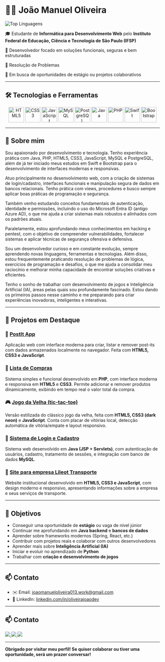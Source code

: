# 👨‍💻 João Manuel Oliveira

![Top Linguagens](https://github-readme-stats.vercel.app/api/top-langs/?username=JoaoManuelOliveira&layout=compact&theme=vision-friendly-dark)

🎓 Estudante de **Informática para Desenvolvimento Web** pelo **Instituto Federal de Educação, Ciência e Tecnologia de São Paulo (IFSP)**

📍 Desenvolvedor focado em soluções funcionais, seguras e bem estruturadas

🧠 Resolução de Problemas

🚀 Em busca de oportunidades de estágio ou projetos colaborativos

---

## 🛠️ Tecnologias e Ferramentas

<div align="center">
  <img src="https://cdn.jsdelivr.net/gh/devicons/devicon/icons/html5/html5-original.svg" width="50px" title="HTML5"/>
  <img src="https://cdn.jsdelivr.net/gh/devicons/devicon/icons/css3/css3-original.svg" width="50px" title="CSS3"/>
  <img src="https://cdn.jsdelivr.net/gh/devicons/devicon/icons/javascript/javascript-original.svg" width="50px" title="JavaScript"/>
  <img src="https://cdn.jsdelivr.net/gh/devicons/devicon/icons/mysql/mysql-original.svg" width="50px" title="MySQL"/>
  <img src="https://cdn.jsdelivr.net/gh/devicons/devicon/icons/postgresql/postgresql-original.svg" width="50px" title="PostgreSQL"/>
  <img src="https://cdn.jsdelivr.net/gh/devicons/devicon/icons/java/java-original.svg" width="50px" title="Java"/>
  <img src="https://cdn.jsdelivr.net/gh/devicons/devicon/icons/php/php-original.svg" width="50px" title="PHP"/>
  <img src="https://cdn.jsdelivr.net/gh/devicons/devicon/icons/swift/swift-original.svg" width="50px" title="Swift"/>
  <img src="https://cdn.jsdelivr.net/gh/devicons/devicon/icons/bootstrap/bootstrap-original.svg" width="50px" title="Bootstrap"/>
</div>

---

## 🧠 Sobre mim

Sou apaixonado por desenvolvimento e tecnologia. Tenho experiência prática com Java, PHP, HTML5, CSS3, JavaScript, MySQL e PostgreSQL, além de já ter iniciado meus estudos em Swift e Bootstrap para o desenvolvimento de interfaces modernas e responsivas.

Atuo principalmente no desenvolvimento web, com a criação de sistemas de login/cadastro, interfaces funcionais e manipulação segura de dados em bancos relacionais. Tenho prática com views, procedures e busco sempre aplicar boas práticas de programação e segurança.

Também venho estudando conceitos fundamentais de autenticação, identidade e permissões, incluindo o uso do Microsoft Entra ID (antigo Azure AD), o que me ajuda a criar sistemas mais robustos e alinhados com os padrões atuais.

Paralelamente, estou aprofundando meus conhecimentos em hacking e pentest, com o objetivo de compreender vulnerabilidades, fortalecer sistemas e aplicar técnicas de segurança ofensiva e defensiva.

Sou um desenvolvedor curioso e em constante evolução, sempre aprendendo novas linguagens, ferramentas e tecnologias. Além disso, estou frequentemente praticando resolução de problemas de lógica, exercícios de programação e desafios, o que me ajuda a consolidar meu raciocínio e melhorar minha capacidade de encontrar soluções criativas e eficientes.

Tenho o sonho de trabalhar com desenvolvimento de jogos e Inteligência Artificial (IA), áreas pelas quais sou profundamente fascinado. Estou dando os primeiros passos nesse caminho e me preparando para criar experiências inovadoras, inteligentes e interativas.

---

## 🔗 Projetos em Destaque

### 📝 [PostIt App](https://joaomanueloliveira.github.io/postit/)  
Aplicação web com interface moderna para criar, listar e remover post-its com dados armazenados localmente no navegador. Feita com **HTML5, CSS3 e JavaScript**.

### 🛒 [Lista de Compras](https://joaomanueloliveira.infinityfreeapp.com)  
Sistema simples e funcional desenvolvido em **PHP**, com interface moderna e responsiva em **HTML5** e **CSS3**. Permite adicionar e remover produtos dinamicamente, exibindo em tempo real o valor total da compra.

### 🎮 [Jogo da Velha (tic-tac-toe)](https://joaomanueloliveira.github.io/jogoDaVelha)  
Versão estilizada do clássico jogo da velha, feita com **HTML5, CSS3 (dark neon)** e **JavaScript**. Conta com placar de vitórias local, detecção automática de vitória/empate e layout responsivo.

### 🔐 [Sistema de Login e Cadastro](https://github.com/JoaoManuelOliveira/Sistema-Login-Cadastro)  
Sistema web desenvolvido em **Java (JSP + Servlets)**, com autenticação de usuários, cadastro, tratamento de sessões, e integração com banco de dados **MySQL**.

### 🚗 [Site para empresa Lileot Transporte](https://lileottransorte.github.io/Lileot)  
Website institucional desenvolvido em **HTML5, CSS3 e JavaScript**, com design moderno e responsivo, apresentando informações sobre a empresa e seus serviços de transporte.

---

## 🎯 Objetivos

- Conseguir uma oportunidade de **estágio** ou vaga de nível júnior  
- Continuar me aprofundando em **Java backend** e **bancos de dados**  
- Aprender sobre frameworks modernos (Spring, React, etc.)  
- Contribuir com projetos reais e colaborar com outros desenvolvedores  
- Aprender mais sobre **Inteligência Artificial (IA)**  
- Iniciar e evoluir no aprendizado de **Python**  
- Trabalhar com **criação e desenvolvimento de jogos**

---

## 📫 Contato

- ✉️ Email: [joaomanueloliveira013.work@gmail.com](mailto:joaomanueloliveira013.work@gmail.com)  
- 💼 LinkedIn: [linkedin.com/in/oliveirajoaodev](https://www.linkedin.com/in/oliveirajoaodev)

---

## 📫 Contato
<div>
  <a href="https://www.instagram.com/_zshadowz" target="_blank">
    <img src="https://img.shields.io/badge/-Instagram-%23E4405F?style=for-the-badge&logo=instagram&logoColor=white" />
  </a>
  <a href="https://www.linkedin.com/in/oliveirajoaodev" target="_blank">
    <img src="https://img.shields.io/badge/-LinkedIn-%230077B5?style=for-the-badge&logo=linkedin&logoColor=white" />
  </a>
  <a href="joao manuel:joaomanueloliveira013.work@gmail.com">
    <img src="https://img.shields.io/badge/-Gmail-D14836?style=for-the-badge&logo=gmail&logoColor=white" />
  </a>
</div>

---

**Obrigado por visitar meu perfil! Se quiser colaborar ou tiver uma oportunidade, será um prazer conversar!**

